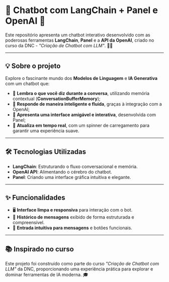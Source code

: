 # 🚀 Chatbot com LangChain + Panel e OpenAI 🌟

Este repositório apresenta um chatbot interativo desenvolvido com as poderosas ferramentas **LangChain**, **Panel** e a **API da OpenAI**, criado no curso da DNC - *"Criação de Chatbot com LLM"*. 🧠💬

---

## 💡 Sobre o projeto

Explore o fascinante mundo dos **Modelos de Linguagem** e **IA Generativa** com um chatbot que:

- 💾 **Lembra o que você diz durante a conversa**, utilizando memória contextual (**ConversationBufferMemory**);
- 🤖 **Responde de maneira inteligente e fluida**, graças à integração com a OpenAI;
- 🎨 **Apresenta uma interface amigável e interativa**, desenvolvida com Panel;
- 🔄 **Atualiza em tempo real**, com um spinner de carregamento para garantir uma experiência suave.

---

## 🛠️ Tecnologias Utilizadas

- **LangChain**: Estruturando o fluxo conversacional e memória.  
- **OpenAI API**: Alimentando o cérebro do chatbot.  
- **Panel**: Criando uma interface gráfica intuitiva e elegante.  

---

## ✨ Funcionalidades

- 🖥️ **Interface limpa e responsiva** para interação com o bot.  
- 📜 **Histórico de mensagens** exibido de forma estruturada e compreensível.  
- 🚀 **Entrada intuitiva para mensagens** e botões funcionais.  

---

## 📚 Inspirado no curso

Este projeto foi construído como parte do curso *"Criação de Chatbot com LLM"* da DNC, proporcionando uma experiência prática para explorar e dominar ferramentas de IA moderna. 🎓
